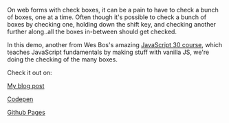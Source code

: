 On web forms with check boxes, it can be a pain to have to check a bunch of boxes, one at a time. Often though it's possible to check a bunch of boxes by checking one, holding down the shift key, and checking another further along..all the boxes in-between should get checked.

In this demo, another from Wes Bos's amazing [JavaScript 30 course](https://javascript30.com), which teaches JavaScript fundamentals by making stuff with vanilla JS, we're doing the checking of the many boxes.

Check it out on:

[My blog post](http://yongclee.com/shift_multiple_checkboxes/)

[Codepen](https://codepen.io/whyohengee/pen/aGPyPK)

[Github Pages]()